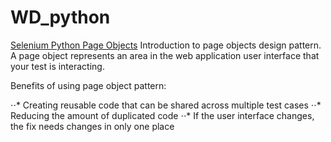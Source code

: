 # WD_python

[Selenium Python Page Objects](http://selenium-python.readthedocs.io/page-objects.html)
Introduction to page objects design pattern. A page object represents an area in the web application user interface that your test is interacting.

Benefits of using page object pattern:

⋅⋅* Creating reusable code that can be shared across multiple test cases
⋅⋅* Reducing the amount of duplicated code
⋅⋅* If the user interface changes, the fix needs changes in only one place
